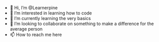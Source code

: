 - 👋 Hi, I’m @Learnerpine
- 👀 I’m interested in learning how to code
- 🌱 I’m currently learning the very basics
- 💞️ I’m looking to collaborate on something to make a difference for the average person 
- 📫 How to reach me here

<!---
Learnerpine/Learnerpine is a ✨ special ✨ repository because its `README.md` (this file) appears on your GitHub profile.
You can click the Preview link to take a look at your changes.
--->
